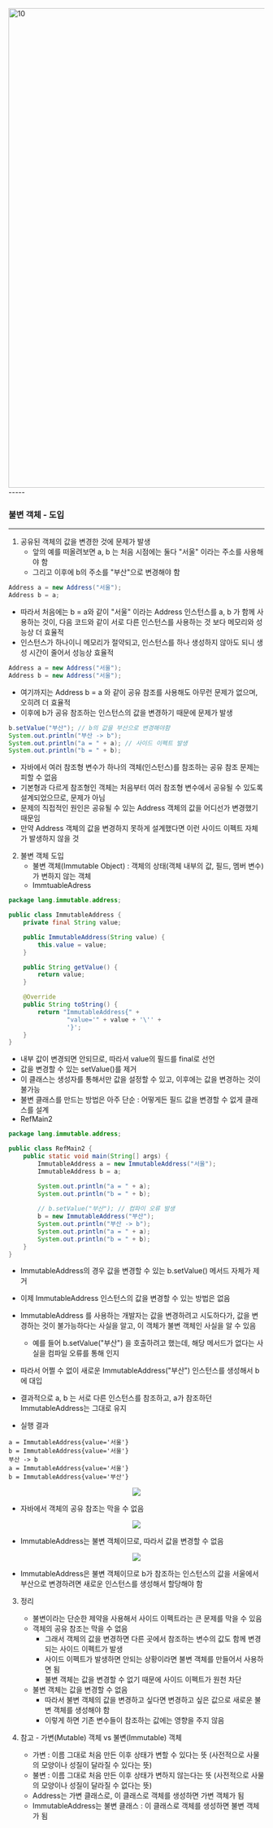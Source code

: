 <img width="2014" height="942" alt="10" src="https://github.com/user-attachments/assets/dc97bbf7-c8a1-4ba7-9f7c-c6c42624912f" />-----
### 불변 객체 - 도입
-----
1. 공유된 객체의 값을 변경한 것에 문제가 발생
   - 앞의 예를 떠올려보면 a, b 는 처음 시점에는 둘다 "서울" 이라는 주소를 사용해야 함
   - 그리고 이후에 b의 주소를 "부산"으로 변경해야 함
```java
Address a = new Address("서울");
Address b = a;
```

   - 따라서 처음에는 b = a와 같이 "서울" 이라는 Address 인스턴스를 a, b 가 함께 사용하는 것이, 다음 코드와 같이 서로 다른 인스턴스를 사용하는 것 보다 메모리와 성능상 더 효율적
   - 인스턴스가 하나이니 메모리가 절약되고, 인스턴스를 하나 생성하지 않아도 되니 생성 시간이 줄어서 성능상 효율적
```java
Address a = new Address("서울");
Address b = new Address("서울");
```

   - 여기까지는 Address b = a 와 같이 공유 참조를 사용해도 아무런 문제가 없으며, 오히려 더 효율적
   - 이후에 b가 공유 참조하는 인스턴스의 값을 변경하기 때문에 문제가 발생
```java
b.setValue("부산"); // b의 값을 부산으로 변경해야함
System.out.println("부산 -> b");
System.out.println("a = " + a); // 사이드 이펙트 발생
System.out.println("b = " + b);
```

   - 자바에서 여러 참조형 변수가 하나의 객체(인스턴스)를 참조하는 공유 참조 문제는 피할 수 없음
   - 기본형과 다르게 참조형인 객체는 처음부터 여러 참조형 변수에서 공유될 수 있도록 설계되었으므로, 문제가 아님
   - 문제의 직접적인 원인은 공유될 수 있는 Address 객체의 값을 어디선가 변경했기 때문임
   - 만약 Address 객체의 값을 변경하지 못하게 설계했다면 이런 사이드 이펙트 자체가 발생하지 않을 것

2. 불변 객체 도입
   - 불변 객체(Immutable Object) : 객체의 상태(객체 내부의 값, 필드, 멤버 변수)가 변하지 않는 객체
   - ImmtuableAdress
```java
package lang.immutable.address;

public class ImmutableAddress {
    private final String value;

    public ImmutableAddress(String value) {
        this.value = value;
    }

    public String getValue() {
        return value;
    }

    @Override
    public String toString() {
        return "ImmutableAddress{" +
                "value='" + value + '\'' +
                '}';
    }
}
```
   - 내부 값이 변경되면 안되므로, 따라서 value의 필드를 final로 선언
   - 값을 변경할 수 있는 setValue()를 제거
   - 이 클래스는 생성자를 통해서만 값을 설정할 수 있고, 이후에는 값을 변경하는 것이 불가능
   - 불변 클래스를 만드는 방법은 아주 단순 : 어떻게든 필드 값을 변경할 수 없게 클래스를 설계
   - RefMain2
```java
package lang.immutable.address;

public class RefMain2 {
    public static void main(String[] args) {
        ImmutableAddress a = new ImmutableAddress("서울");
        ImmutableAddress b = a;

        System.out.println("a = " + a);
        System.out.println("b = " + b);
        
        // b.setValue("부산"); // 컴파이 오류 발생
        b = new ImmutableAddress("부산");
        System.out.println("부산 -> b");
        System.out.println("a = " + a);
        System.out.println("b = " + b);
    }
}
```
   - ImmutableAddress의 경우 값을 변경할 수 있는 b.setValue() 메서드 자체가 제거
   - 이제 ImmutableAddress 인스턴스의 값을 변경할 수 있는 방법은 없음
   - ImmutableAddress 를 사용하는 개발자는 값을 변경하려고 시도하다가, 값을 변경하는 것이 불가능하다는 사실을 알고, 이 객체가 불변 객체인 사실을 알 수 있음
      + 예를 들어 b.setValue("부산") 을 호출하려고 했는데, 해당 메서드가 없다는 사실을 컴파일 오류를 통해 인지
   - 따라서 어쩔 수 없이 새로운 ImmutableAddress("부산") 인스턴스를 생성해서 b에 대입
   - 결과적으로 a, b 는 서로 다른 인스턴스를 참조하고, a가 참조하던 ImmutableAddress는 그대로 유지

   - 실행 결과
```
a = ImmutableAddress{value='서울'}
b = ImmutableAddress{value='서울'}
부산 -> b
a = ImmutableAddress{value='서울'}
b = ImmutableAddress{value='부산'}
```

<div align="center">
<img src="https://github.com/user-attachments/assets/6c1bfd5c-e91b-4b5c-87ca-105e13fb75f0">
</div>

   - 자바에서 객체의 공유 참조는 막을 수 없음

<div align="center">
<img src="https://github.com/user-attachments/assets/c03cf810-7ac8-445e-80c8-5b307f7e0b13">
</div>

   - ImmutableAddress는 불변 객체이므로, 따라서 값을 변경할 수 없음

<div align="center">
<img src="https://github.com/user-attachments/assets/00bed039-e13d-4025-a065-a2e2370c0182">
</div>

   - ImmutableAddress은 불변 객체이므로 b가 참조하는 인스턴스의 값을 서울에서 부산으로 변경하려면 새로운 인스턴스를 생성해서 할당해야 함

3. 정리
   - 불변이라는 단순한 제약을 사용해서 사이드 이펙트라는 큰 문제를 막을 수 있음
   - 객체의 공유 참조는 막을 수 없음
     + 그래서 객체의 값을 변경하면 다른 곳에서 참조하는 변수의 값도 함께 변경되는 사이드 이펙트가 발생
     + 사이드 이펙트가 발생하면 안되는 상황이라면 불변 객체를 만들어서 사용하면 됨
     + 불변 객체는 값을 변경할 수 없기 때문에 사이드 이펙트가 원천 차단
   - 불변 객체는 값을 변경할 수 없음
     + 따라서 불변 객체의 값을 변경하고 싶다면 변경하고 싶은 값으로 새로운 불변 객체를 생성해야 함
     + 이렇게 하면 기존 변수들이 참조하는 값에는 영향을 주지 않음

4. 참고 - 가변(Mutable) 객체 vs 불변(Immutable) 객체
   - 가변 : 이름 그대로 처음 만든 이후 상태가 변할 수 있다는 뜻 (사전적으로 사물의 모양이나 성질이 달라질 수 있다는 뜻)  
   - 불변 : 이름 그대로 처음 만든 이후 상태가 변하지 않는다는 뜻 (사전적으로 사물의 모양이나 성질이 달라질 수 없다는 뜻)
   - Address는 가변 클래스로, 이 클래스로 객체를 생성하면 가변 객체가 됨
   - ImmutableAddress는 불변 클래스 : 이 클래스로 객체를 생성하면 불변 객체가 됨
